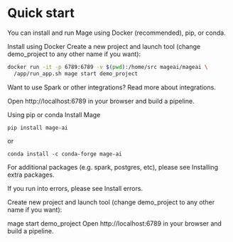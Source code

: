 # Quick start
You can install and run Mage using Docker (recommended), pip, or conda.

Install using Docker
Create a new project and launch tool (change demo_project to any other name if you want):
```bash
docker run -it -p 6789:6789 -v $(pwd):/home/src mageai/mageai \
  /app/run_app.sh mage start demo_project
```

Want to use Spark or other integrations? Read more about integrations.

Open http://localhost:6789 in your browser and build a pipeline.

Using pip or conda
Install Mage
```
pip install mage-ai
```
or
```
conda install -c conda-forge mage-ai
```
For additional packages (e.g. spark, postgres, etc), please see Installing extra packages.

If you run into errors, please see Install errors.

Create new project and launch tool (change demo_project to any other name if you want):

mage start demo_project
Open http://localhost:6789 in your browser and build a pipeline.